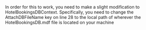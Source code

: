 In order for this to work, you need to make a slight modification to 
HotelBookingsDBContext. Specifically, you need to change the AttachDBFileName key 
on line 28 to the local path of wherever the HotelBookingsDB.mdf file is located on your machine
